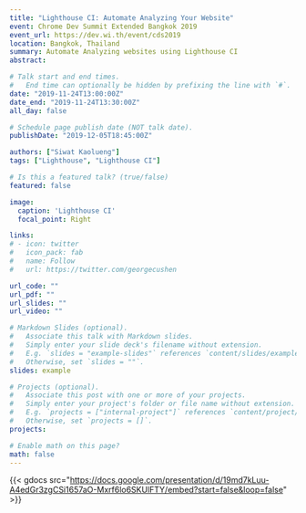 ```yaml
---
title: "Lighthouse CI: Automate Analyzing Your Website"
event: Chrome Dev Summit Extended Bangkok 2019
event_url: https://dev.wi.th/event/cds2019
location: Bangkok, Thailand
summary: Automate Analyzing websites using Lighthouse CI
abstract:

# Talk start and end times.
#   End time can optionally be hidden by prefixing the line with `#`.
date: "2019-11-24T13:00:00Z"
date_end: "2019-11-24T13:30:00Z"
all_day: false

# Schedule page publish date (NOT talk date).
publishDate: "2019-12-05T18:45:00Z"

authors: ["Siwat Kaolueng"]
tags: ["Lighthouse", "Lighthouse CI"]

# Is this a featured talk? (true/false)
featured: false

image:
  caption: 'Lighthouse CI'
  focal_point: Right

links:
# - icon: twitter
#   icon_pack: fab
#   name: Follow
#   url: https://twitter.com/georgecushen

url_code: ""
url_pdf: ""
url_slides: ""
url_video: ""

# Markdown Slides (optional).
#   Associate this talk with Markdown slides.
#   Simply enter your slide deck's filename without extension.
#   E.g. `slides = "example-slides"` references `content/slides/example-slides.md`.
#   Otherwise, set `slides = ""`.
slides: example

# Projects (optional).
#   Associate this post with one or more of your projects.
#   Simply enter your project's folder or file name without extension.
#   E.g. `projects = ["internal-project"]` references `content/project/deep-learning/index.md`.
#   Otherwise, set `projects = []`.
projects:

# Enable math on this page?
math: false
---
```


{{< gdocs src="https://docs.google.com/presentation/d/19md7kLuu-A4edGr3zgCSi1657aO-Mxrf6lo6SKUlFTY/embed?start=false&loop=false" >}}
